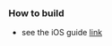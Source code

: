 
### How to build

- see the iOS guide [link](../../docs/how-to-use/quick_developer_guide_ios_ko.md)
